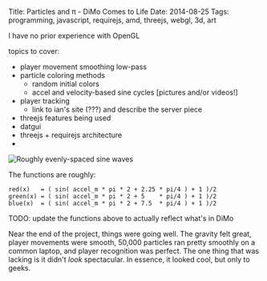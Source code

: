 Title: Particles and π - DiMo Comes to Life
Date: 2014-08-25
Tags: programming, javascript, requirejs, amd, threejs, webgl, 3d, art



I have no prior experience with OpenGL

topics to cover:

 - player movement smoothing low-pass
 - particle coloring methods
   * random initial colors
   * accel and velocity-based sine cycles [pictures and/or videos!]
 - player tracking
   * link to ian's site (???) and describe the server piece
 - threejs features being used
 - datgui
 - threejs + requirejs architecture
 - 

![Roughly evenly-spaced sine waves][sinewaves]

The functions are roughly:

    red(x)   = ( sin( accel_m * pi * 2 + 2.25 * pi/4 ) + 1 )/2
    green(x) = ( sin( accel_m * pi * 2 + 5    * pi/4 ) + 1 )/2
    blue(x)  = ( sin( accel_m * pi * 2 + 7.5  * pi/4 ) + 1 )/2

TODO: update the functions above to actually reflect what's in DiMo

Near the end of the project, things were going well.  The gravity felt great,
player movements were smooth, 50,000 particles ran pretty smoothly on a common
laptop, and player recognition was perfect.  The one thing that was lacking is
it didn't *look* spectacular.  In essence, it looked cool, but only to geeks.



[sinewaves]: {filename}/static/images/033/sine_waves.png
